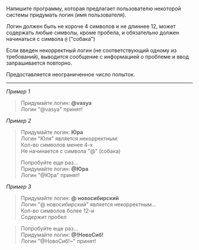Напишите программу, которая предлагает пользователю некоторой системы придумать логин (имя пользователя). 

Логин должен быть не короче 4 символов и не длиннее 12, может содержать любые символы, кроме пробела, и обязательно должен начинаться с символа `@` ("собака")

Если введен некорректный логин (не соответствующий одному из требований), выводится сообщение с информацией о проблеме и ввод запрашивается повторно. 

Предоставляется неограниченное число попыток.

---

_Пример 1_

> Придумайте логин: **@vasya**  
> Логин "@vasya" принят!  

_Пример 2_

> Придумайте логин: **Юра**  
> Логин "Юля" является некорректным:  
> Кол-во символов менее 4-х  
> Не начинается с символа "@" (собака)  
>
> Попробуйте еще раз...  
> Придумайте логин: **@Юра**  
> Логин "@Юра" принят!

_Пример 3_

> Придумайте логин: **@ новосибирский**  
> Логин "@ новосибирский" является некорректным...  
> Кол-во символов более 12-и  
> Содержит пробел   

> Попробуйте еще раз...  
> Придумайте логин: **@!НовоСиб!**  
> Логин "@НовоСиб!~" принят!
